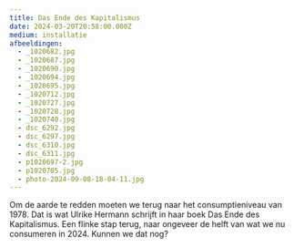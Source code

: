```yaml
---
title: Das Ende des Kapitalismus
date: 2024-03-20T20:58:00.000Z
medium: installatie
afbeeldingen:
  - _1020682.jpg
  - _1020687.jpg
  - _1020690.jpg
  - _1020694.jpg
  - _1020695.jpg
  - _1020712.jpg
  - _1020727.jpg
  - _1020728.jpg
  - _1020740.jpg
  - dsc_6292.jpg
  - dsc_6297.jpg
  - dsc_6310.jpg
  - dsc_6311.jpg
  - p1020697-2.jpg
  - p1020705.jpg
  - photo-2024-09-08-18-04-11.jpg
---
```

Om de aarde te redden moeten we terug naar het consumptieniveau van 1978. Dat is wat Ulrike Hermann schrijft in haar boek Das Ende des Kapitalismus. Een flinke stap terug, naar ongeveer de helft van wat we nu consumeren in 2024. Kunnen we dat nog?
